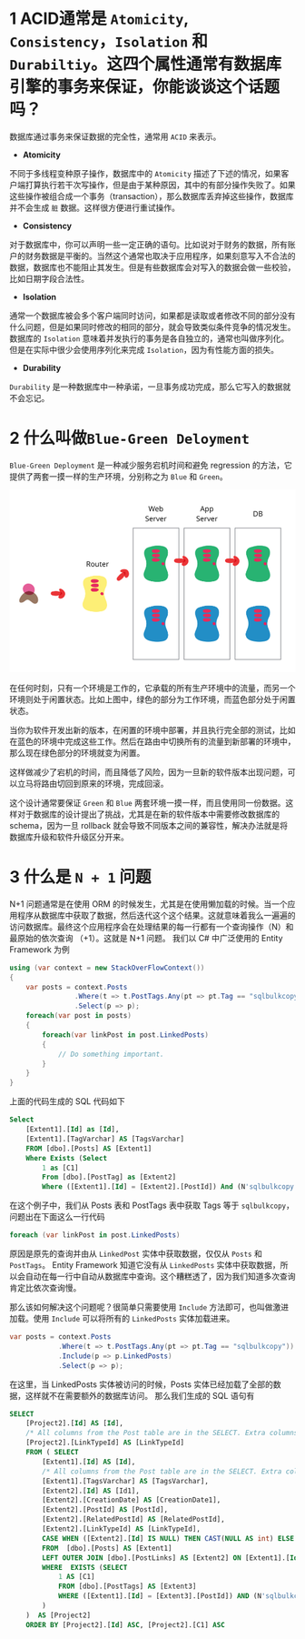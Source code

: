 # 1 ACID通常是 `Atomicity`, `Consistency`，`Isolation` 和 `Durabiltiy`。这四个属性通常有数据库引擎的事务来保证，你能谈谈这个话题吗？

数据库通过事务来保证数据的完全性，通常用 `ACID` 来表示。

- **Atomicity**

不同于多线程变种原子操作，数据库中的 `Atomicity` 描述了下述的情况，如果客户端打算执行若干次写操作，但是由于某种原因，其中的有部分操作失败了。如果这些操作被组合成一个事务（transaction），那么数据库丢弃掉这些操作，数据库并不会生成 `脏` 数据。这样很方便进行重试操作。

- **Consistency** 

对于数据库中，你可以声明一些一定正确的语句。比如说对于财务的数据，所有账户的财务数据是平衡的。当然这个通常也取决于应用程序，如果刻意写入不合法的数据，数据库也不能阻止其发生。但是有些数据库会对写入的数据会做一些校验，比如日期字段合法性。

- **Isolation**

通常一个数据库被会多个客户端同时访问，如果都是读取或者修改不同的部分没有什么问题，但是如果同时修改的相同的部分，就会导致类似条件竞争的情况发生。数据库的 `Isolation` 意味着并发执行的事务是各自独立的，通常也叫做序列化。但是在实际中很少会使用序列化来完成 `Isolation`，因为有性能方面的损失。

- **Durability**

`Durability` 是一种数据库中一种承诺，一旦事务成功完成，那么它写入的数据就不会忘记。


# 2 什么叫做`Blue-Green Deloyment`

`Blue-Green Deployment` 是一种减少服务宕机时间和避免 regression 的方法，它提供了两套一摸一样的生产环境，分别称之为 `Blue` 和 `Green`。

![](./images/blue_green_deployments.png)

在任何时刻，只有一个环境是工作的，它承载的所有生产环境中的流量，而另一个环境则处于闲置状态。比如上图中，绿色的部分为工作环境，而蓝色部分处于闲置状态。

当你为软件开发出新的版本，在闲置的环境中部署，并且执行完全部的测试，比如在蓝色的环境中完成这些工作。然后在路由中切换所有的流量到新部署的环境中，那么现在绿色部分的环境就变为闲置。

这样做减少了宕机的时间，而且降低了风险，因为一旦新的软件版本出现问题，可以立马将路由切回到原来的环境，完成回滚。

这个设计通常要保证 `Green` 和 `Blue` 两套环境一摸一样，而且使用同一份数据。这样对于数据库的设计提出了挑战，尤其是在新的软件版本中需要修改数据库的 schema，因为一旦 rollback 就会导致不同版本之间的兼容性，解决办法就是将数据库升级和软件升级区分开来。

# 3 什么是 `N + 1` 问题 

N+1 问题通常是在使用 ORM 的时候发生，尤其是在使用懒加载的时候。当一个应用程序从数据库中获取了数据，然后迭代这个这个结果。这就意味着我么一遍遍的访问数据库。最终这个应用程序会在处理结果的每一行都有一个查询操作（N）和最原始的依次查询 （+1）。这就是 N+1 问题。
我们以 C# 中广泛使用的 Entity Framework 为例

```C#
using (var context = new StackOverFlowContext())
{
    var posts = context.Posts
                .Where(t => t.PostTags.Any(pt => pt.Tag == "sqlbulkcopy"))
                .Select(p => p);
    foreach(var post in posts)
    {
        foreach(var linkPost in post.LinkedPosts)
        {
            // Do something important.
        }
    }
}
```

上面的代码生成的 SQL 代码如下

```sql
Select
    [Extent1].[Id] as [Id],
    [Extent1].[TagVarchar] AS [TagsVarchar]
    FROM [dbo].[Posts] AS [Extent1]
    Where Exists (Select 
        1 as [C1]
        From [dbo].[PostTag] as [Extent2]
        Where ([Extent1].[Id] = [Extent2].[PostId]) And (N'sqlbulkcopy' = [EXtent2].[Tag]))
```

在这个例子中，我们从 Posts 表和 PostTags 表中获取 Tags 等于 `sqlbulkcopy`， 问题出在下面这么一行代码

```C#
foreach (var linkPost in post.LinkedPosts)
```

原因是原先的查询并由从 `LinkedPost` 实体中获取数据，仅仅从 `Posts` 和  `PostTags`。 Entity Framework 知道它没有从 `LinkedPosts` 实体中获取数据，所以会自动在每一行中自动从数据库中查询。这个糟糕透了，因为我们知道多次查询肯定比依次查询慢。

那么该如何解决这个问题呢？很简单只需要使用 `Include` 方法即可，也叫做激进加载。使用 `Include` 可以将所有的 `LinkedPosts` 实体加载进来。

```C# 
var posts = context.Posts
            .Where(t => t.PostTags.Any(pt => pt.Tag == "sqlbulkcopy"))
            .Include(p => p.LinkedPosts)
            .Select(p => p);
```

在这里，当 LinkedPosts 实体被访问的时候，Posts 实体已经加载了全部的数据，这样就不在需要额外的数据库访问。
那么我们生成的 SQL 语句有

```sql
SELECT 
    [Project2].[Id] AS [Id], 
    /* All columns from the Post table are in the SELECT. Extra columns removed for brevity */
    [Project2].[LinkTypeId] AS [LinkTypeId]
    FROM ( SELECT 
        [Extent1].[Id] AS [Id], 
        /* All columns from the Post table are in the SELECT. Extra columns removed for brevity */
        [Extent1].[TagsVarchar] AS [TagsVarchar], 
        [Extent2].[Id] AS [Id1], 
        [Extent2].[CreationDate] AS [CreationDate1], 
        [Extent2].[PostId] AS [PostId], 
        [Extent2].[RelatedPostId] AS [RelatedPostId], 
        [Extent2].[LinkTypeId] AS [LinkTypeId], 
        CASE WHEN ([Extent2].[Id] IS NULL) THEN CAST(NULL AS int) ELSE 1 END AS [C1]
        FROM  [dbo].[Posts] AS [Extent1]
        LEFT OUTER JOIN [dbo].[PostLinks] AS [Extent2] ON [Extent1].[Id] = [Extent2].[PostId]
        WHERE  EXISTS (SELECT 
            1 AS [C1]
            FROM [dbo].[PostTags] AS [Extent3]
            WHERE ([Extent1].[Id] = [Extent3].[PostId]) AND (N'sqlbulkcopy' = [Extent3].[Tag])
        )
    )  AS [Project2]
    ORDER BY [Project2].[Id] ASC, [Project2].[C1] ASC
```
